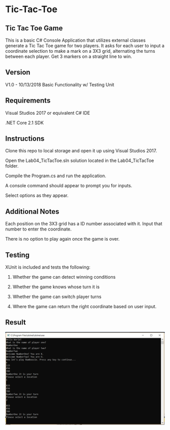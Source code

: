 # Tic-Tac-Toe

## Tic Tac Toe Game

This is a basic C# Console Application that utilizes external classes generate a Tic Tac Toe game for two players. It asks for each user to input a coordinate selection to make a mark on a 3X3 grid, alternating the turns between each player. Get 3 markers on a straight line to win.

## Version

V1.0 - 10/13/2018 Basic Functionality w/ Testing Unit

## Requirements

Visual Studios 2017 or equivalent C# IDE

.NET Core 2.1 SDK

## Instructions

Clone this repo to local storage and open it up using Visual Studios 2017.

Open the Lab04_TicTacToe.sln solution located in the Lab04_TicTacToe folder.

Compile the Program.cs and run the application.

A console command should appear to prompt you for inputs. 

Select options as they appear.

## Additional Notes

Each position on the 3X3 grid has a ID number associated with it. Input that number to enter the coordinate.

There is no option to play again once the game is over.

## Testing

XUnit is included and tests the following:

1. Whether the game can detect winning conditions

2. Whether the game knows whose turn it is

3. Whether the game can switch player turns

4. Where the game can return the right coordinate based on user input.

## Result

![Console](Capture.PNG?raw=true "Output")
